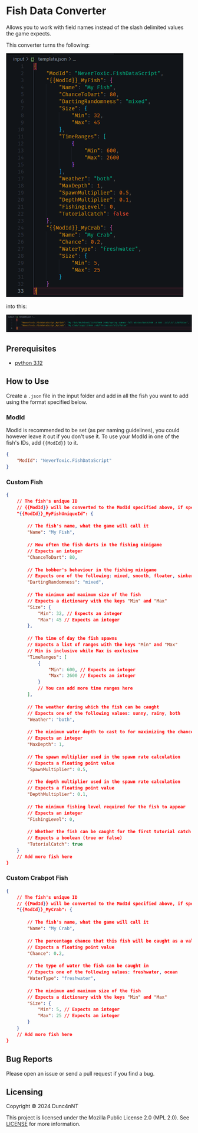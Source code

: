 # Fish Data Converter

Allows you to work with field names instead of the slash delimited values the game expects.

This converter turns the following:

![](./.github/images/template_before.png)

into this:

![](./.github/images/template_after.png)


## Prerequisites

- [python 3.12](https://www.python.org/downloads/)

## How to Use

Create a `.json` file in the input folder and add in all the fish you want to add using the format specified below.

### ModId

ModId is recommended to be set (as per naming guidelines), you could however leave it out if you don't use it.
To use your ModId in one of the fish's IDs, add `{{ModId}}` to it.
```json
{
    "ModId": "NeverToxic.FishDataScript"
}
```

### Custom Fish

```json
{
    // The fish's unique ID
    // {{ModId}} will be converted to the ModId specified above, if specified
    "{{ModId}}_MyFishUniqueId": {

        // The fish's name, what the game will call it
        "Name": "My Fish",

        // How often the fish darts in the fishing minigame
        // Expects an integer
        "ChanceToDart": 80,

        // The bobber's behaviour in the fishing minigame
        // Expects one of the following: mixed, smooth, floater, sinker, dart
        "DartingRandomness": "mixed",

        // The minimum and maximum size of the fish
        // Expects a dictionary with the keys "Min" and "Max"
        "Size": {
            "Min": 32, // Expects an integer
            "Max": 45 // Expects an integer
        },

        // The time of day the fish spawns
        // Expects a list of ranges with the keys "Min" and "Max"
        // Min is inclusive while Max is exclusive
        "TimeRanges": [
            {
                "Min": 600, // Expects an integer
                "Max": 2600 // Expects an integer
            }
            // You can add more time ranges here
        ],

        // The weather during which the fish can be caught
        // Expects one of the following values: sunny, rainy, both
        "Weather": "both",

        // The minimum water depth to cast to for maximizing the chance of catching a type of fish
        // Expects an integer
        "MaxDepth": 1,

        // The spawn multiplier used in the spawn rate calculation
        // Expects a floating point value
        "SpawnMultiplier": 0.5,

        // The depth multiplier used in the spawn rate calculation
        // Expects a floating point value
        "DepthMultiplier": 0.1,

        // The minimum fishing level required for the fish to appear
        // Expects an integer
        "FishingLevel": 0,

        // Whether the fish can be caught for the first tutorial catch
        // Expects a boolean (true or false)
        "TutorialCatch": true
    }
    // Add more fish here
}
```

### Custom Crabpot Fish

```json
{
    // The fish's unique ID
    // {{ModId}} will be converted to the ModId specified above, if specified
    "{{ModId}}_MyCrab": {

        // The fish's name, what the game will call it
        "Name": "My Crab",

        // The percentage chance that this fish will be caught as a value between 0 and 1
        // Expects a floating point value
        "Chance": 0.2,

        // The type of water the fish can be caught in
        // Expects one of the following values: freshwater, ocean
        "WaterType": "freshwater",

        // The minimum and maximum size of the fish
        // Expects a dictionary with the keys "Min" and "Max"
        "Size": {
            "Min": 5, // Expects an integer
            "Max": 25 // Expects an integer
        }
    }
    // Add more fish here
}
```

## Bug Reports

Please open an issue or send a pull request if you find a bug.

## Licensing

Copyright © 2024 Dunc4nNT

This project is licensed under the Mozilla Public License 2.0 (MPL 2.0). See [LICENSE](./LICENSE) for more information.
